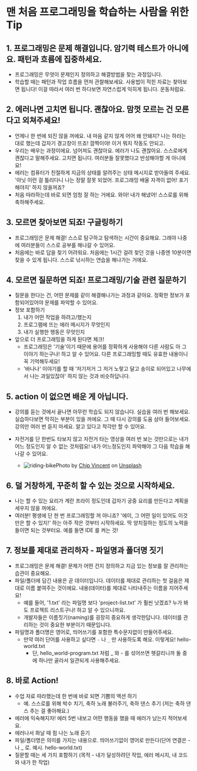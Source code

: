 # 맨 처음 프로그래밍을 학습하는 사람을 위한 Tip

## 1. 프로그래밍은 문제 해결입니다. 암기력 테스트가 아니에요. 패턴과 흐름에 집중하세요. 
- 프로그래밍은 무엇이 문제인지 정의하고 해결방법을 찾는 과정입니다. 
- 학습할 때는 패턴과 작업 흐름을 먼저 관찰해보세요. 사용법이 적힌 자료는 찾아보면 됩니다! 이걸 따라서 여러 번 하다보면 자연스럽게 익히게 됩니다. 운동처럼요. 

## 2. 에러나면 고치면 됩니다. 괜찮아요. 맘껏 모르는 건 모른다고 외쳐주세요! 
- 언제나 한 번에 되진 않을 꺼에요. 내 마음 같지 않게 어어 왜 안돼지? 나는 하라는 대로 했는데 갑자기 경고창이 뜨죠! 깜짝이야! 이거 뭐지 작동도 안되고. 
- 우리는 배우는 과정이에요. 넘어져도 괜찮아요. 에러가 나도 괜찮아요. 스스로에게 괜찮다고 말해주세요. 고치면 됩니다. 여러분들 잘못했다고 반성해야할 게 아니에요! 
- 에러는 컴퓨터가 친절하게 지금의 상태를 알려주는 상태 메시지로 받아들여 주세요. '아닛 이런 걸 틀리다니 나는 정말 잘못 되었어. 프로그래밍 배울 자격이 없어! 포기해야지' 하지 않을꺼죠? 
- 처음 따라하는데 바로 되면 엄청 잘 하는 거에요. 와아! 내가 해냈어! 스스로를 위해 축하해주세요. 

## 3. 모르면 찾아보면 되죠! 구글링하기 
- 프로그래밍은 문제 해결! 스스로 탐구하고 탐색하는 시간이 중요해요. 그래야 나중에 여러분들이 스스로 공부를 해나갈 수 있어요. 
- 처음에는 바로 답을 찾기 어려워요. 처음에는 1시간 걸려 찾던 것을 나중엔 10분이면 찾을 수 있게 됩니다. 스스로 낚시하는 연습을 해나가는 거에요. 

## 4. 모르면 질문하면 되죠! 프로그래밍/기술 관련 질문하기
- 질문을 한다는 건, 어떤 문제를 같이 해결해나가는 과정과 같아요. 정확한 정보가 포함되어있어야 문제를 파악할 수 있어요.
- 정보 포함하기
    1. 내가 어떤 작업을 하려고/했는지
    2. 프로그램에 뜨는 에러 메시지가 무엇인지
    3. 내가 실행한 행동은 무엇인지 
- 앞으로 더 프로그래밍을 하게 된다면 체크! 
    - 프로그래밍은 '기술'이기 때문에 용어를 정확하게 사용해야 다른 사람도 아 그 이야기 하는구나! 하고 알 수 있어요. 다른 프로그래밍할 때도 유효한 내용이니 꼭 기억해두세요! 
    - '바나나' 이야기를 할 때 '저기저거 그 저거 노랗고 달고 송이로 되어있고 나무에서 나는 과일있잖아'  하지 않는 것과 비슷하답니다. 
## 5. action 이 없으면 배운 게 아닙니다. 
- 강의를 듣는 것에서 끝나면 아무런 학습도 되지 않습니다. 실습을 여러 번 해보세요. 실습하다보면 막히는 부분이 있을 꺼에요. 그 때 다시 강의를 도움 삼아 들어보세요. 강의만 여러 번 듣지 마세요. 알고 있다고 착각만 할 수 있어요. 

- 자전거를 단 한번도 타보지 않고 자전거 타는 영상을 여러 번 보는 것만으로는 내가 어느 정도인지 알 수 없는 것처럼요! 내가 어느정도인지 파악해야 그 다음 학습을 해나갈 수 있어요. 
    - ![riding-bike](https://user-images.githubusercontent.com/17819874/112616100-aa4e5200-8e66-11eb-9af5-87ff44e177f6.jpg)Photo by <a href="https://unsplash.com/@vcentx?utm_source=unsplash&utm_medium=referral&utm_content=creditCopyText">Chip Vincent</a> on <a href="https://unsplash.com/s/photos/learning-bike?utm_source=unsplash&utm_medium=referral&utm_content=creditCopyText">Unsplash</a>
  


## 6. 덜 거창하게, 꾸준히 할 수 있는 것으로 시작하세요. 
- 나는 할 수 있는 요리가 계란 프라이 정도인데 갑자기 궁중 요리를 만든다고 계획을 세우지 않을 꺼에요. 
- 여러분! 평생에 단 한 번 프로그래밍할 꺼 아니죠? '에이, 그 어떤 일이 있어도 이것만은 할 수 있지!' 하는 아주 작은 것부터 시작하세요. 딱 양치질하는 정도의 노력을 들이면 되는 것부터요. 예를 들면 IDE 를 켜는 것! 

## 7. 정보를 제대로 관리하자 - 파일명과 폴더명 짓기
- 프로그래밍은 문제 해결! 문제가 어떤 건지 정의하고 지금 있는 정보를 잘 관리하는 습관이 중요해요. 
- 파일/폴더에 담긴 내용은 곧 데이터입니다. 데이터를 제대로 관리하는 첫 걸음은 제대로 이름 붙여주는 것이에요. 내용(데이터)를 제대로 나타내주는 이름을 지어주세요! 
    - 예를 들어, '1.txt' 라는 파일명 보다 'project-list.txt' 가 훨씬 낫겠죠? 누가 봐도 프로젝트 리스트구나! 하고 알 수 있으니까요. 
    - 개발자들은 이름짓기(naming)를 굉장히 중요하게 생각한답니다. 데이터를 관리하는 것이 중요한 부분이기 때문입니다. 
- 파일명과 폴더명은 영어로, 띄어쓰기를 포함한 특수문자없이 만들어주세요. 
    - 만약 여러 단어를 사용하고 싶다면 `-` 나 `_`  만 사용하도록 해요. 이렇게요! hello-world.txt 
        - 단, hello_world-program.txt 처럼 _ 와 - 를 섞어쓰면 헷갈리니까 둘 중에 하나만 골라서 일관되게 사용해주세요. 
        
## 8. 바로 Action! 
- 수업 자료 따라했는데 한 번에 바로 되면 기쁨의 액션 하기 
    - 예. 스스로를 위해 박수 치기, 축하 노래 불러주기, 축하 댄스 추기 (저는 축하 댄스 추는 걸 좋아해요.)
- 에러에 익숙해지자! 에러 5번 내보고 어떤 행동을 했을 때 에러가 났는지 적어보세요. 
- 에러나서 화날 때 힘 나는 노래 듣기
- 파일/폴더명은 의미를 가지는 내용으로. 띄어쓰기없이 영어로 만든다(단어 연결은 - 나 _ 로. 예시. hello-world.txt)
- 질문할 때는 세 가지 포함하기 (목적 - 내가 달성하려던 작업, 에러 메시지, 내 코드와 내가 한 작업)
